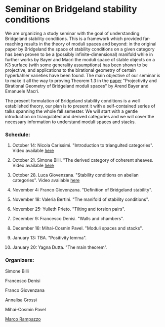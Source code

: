 # Seminar on Bridgeland stability conditions

We are organizing a study seminar with the goal of understanding Bridgeland stability conditions. This is a framework which provided far-reaching results in the theory of moduli spaces and beyond: in the original paper by Bridgeland the space of stability conditions on a given category has been proven to be a (possibly infinite-dimensional) manifold while in further works by Bayer and Macrì the moduli space of stable objects on a K3 surface (with some generality assumptions) has been shown to be projective, and applications to the birational geometry of certain hyperkähler varieties have been found. The main objective of our seminar is to make it all the way to proving Theorem 1.3 in the [paper](https://arxiv.org/abs/1203.4613) "Projectivity and Birational Geometry of Bridgeland moduli spaces" by Arend Bayer and Emanuele Macrì.

The present formulation of Bridgeland stability conditions is a well established theory, our plan is to present it with a self-contained series of talks spanning the whole fall semester. We will start with a gentle introduction on triangulated and derived categories and we will cover the necessary information to understand moduli spaces and stacks.


### Schedule:

1. October 14: Nicola Carissimi. "Introduction to triangulted categories". Video available [here]()

2. October 21. Simone Billi. "The derived category of coherent sheaves. Video available [here]()

3. October 28. Luca Giovenzana. "Stability conditions on abelian categories". Video available [here]()

4. November 4: Franco Giovenzana. "Definition of Bridgeland stability". 

5. November 18: Valeria Bertini. "The manifold of stability conditions". 

6. November 25: Yulieth Prieto. "Tilting and torsion pairs".

7. December 9: Francesco Denisi. "Walls and chambers".

8. December 16: Mihai-Cosmin Pavel. "Moduli spaces and stacks".

9. January 13: TBA. "Positivity lemma".

10. January 20: Yagna Dutta. "The main theorem".


### Organizers:

Simone Billi

Francesco Denisi

Franco Giovenzana

Annalisa Grossi

Mihai-Cosmin Pavel

[Marco Rampazzo](https://marcorampazzo.github.io)
